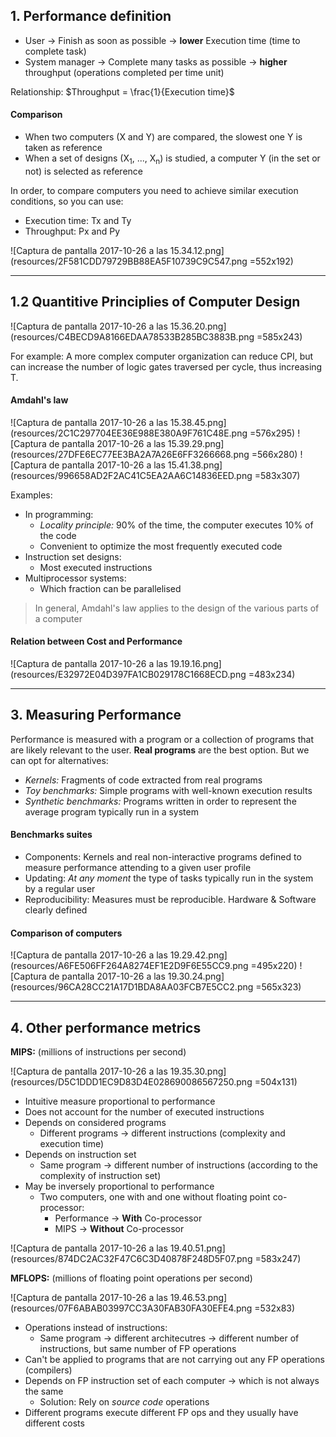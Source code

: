 ## 1. Performance definition

+ User -> Finish as soon as possible -> **lower** Execution time (time to complete task)
+ System manager -> Complete many tasks as possible -> **higher** throughput (operations completed per time unit)

Relationship:  $Throughput = \frac{1}{Execution time}$

#### Comparison

+ When two computers (X and Y) are compared, the slowest one Y is taken as reference
+ When a set of designs (X<sub>1</sub>, ..., X<sub>n</sub>) is studied, a computer Y (in the set or not) is selected as reference

In order, to compare computers you need to achieve similar execution conditions, so you can use:
+ Execution time: Tx and Ty
+ Throughput: Px and Py

![Captura de pantalla 2017-10-26 a las 15.34.12.png](resources/2F581CDD79729BB88EA5F10739C9C547.png =552x192)

---
## 1.2 Quantitive Principlies of Computer Design

![Captura de pantalla 2017-10-26 a las 15.36.20.png](resources/C4BECD9A8166EDAA78533B285BC3883B.png =585x243)

For example: A more complex computer organization can reduce CPI, but can increase the number of logic gates traversed per cycle, thus increasing T.

#### Amdahl's law

![Captura de pantalla 2017-10-26 a las 15.38.45.png](resources/2C1C297704EE36E988E380A9F761C48E.png =576x295)
![Captura de pantalla 2017-10-26 a las 15.39.29.png](resources/27DFE6EC77EE3BA2A7A26E6FF3266668.png =566x280)
 ![Captura de pantalla 2017-10-26 a las 15.41.38.png](resources/996658AD2F2AC41C5EA2AA6C14836EED.png =583x307)
 
Examples:
+ In programming:
    + *Locality principle:* 90% of the time, the computer executes 10% of the code
    + Convenient to optimize the most frequently executed code
+ Instruction set designs: 
    + Most executed instructions
+ Multiprocessor systems:
    + Which fraction can be parallelised


> In general, Amdahl's law applies to the design of the various parts of a computer

#### Relation between Cost and Performance

![Captura de pantalla 2017-10-26 a las 19.19.16.png](resources/E32972E04D397FA1CB029178C1668ECD.png =483x234)

---
## 3. Measuring Performance

Performance is measured with a program or a collection of programs that are likely relevant to the user. **Real programs** are the best option. But we can opt for alternatives:
+ *Kernels:* Fragments of code extracted from real programs
+ *Toy benchmarks:* Simple programs with well-known execution results
+ *Synthetic benchmarks:* Programs written in order to represent the average program typically run in a system

#### Benchmarks suites
+ Components: Kernels and real non-interactive programs defined to measure performance attending to a given user profile
+ Updating: *At any moment* the type of tasks typically run in the system by a regular user
+ Reproducibility: Measures must be reproducible. Hardware & Software clearly defined

#### Comparison of computers

![Captura de pantalla 2017-10-26 a las 19.29.42.png](resources/A6FE506FF264A8274EF1E2D9F6E55CC9.png =495x220)
![Captura de pantalla 2017-10-26 a las 19.30.24.png](resources/96CA28CC21A17D1BDA8AA03FCB7E5CC2.png =565x323)

---
## 4. Other performance metrics

**MIPS:** (millions of instructions per second)

![Captura de pantalla 2017-10-26 a las 19.35.30.png](resources/D5C1DDD1EC9D83D4E028690086567250.png =504x131)

+ Intuitive measure proportional to performance
+ Does not account for the number of executed instructions
+ Depends on considered programs
    + Different programs -> different instructions (complexity and execution time) 
+ Depends on instruction set
    + Same program -> different number of instructions (according to the complexity of instruction set)
+ May be inversely proportional to performance
    + Two computers, one with and one without floating point co-processor:
        + Performance -> **With** Co-processor
        + MIPS -> **Without** Co-processor

![Captura de pantalla 2017-10-26 a las 19.40.51.png](resources/874DC2AC32F47C6C3D40878F248D5F07.png =583x247)

**MFLOPS:** (millions of floating point operations per second)

![Captura de pantalla 2017-10-26 a las 19.46.53.png](resources/07F6ABAB03997CC3A30FAB30FA30EFE4.png =532x83)

+ Operations instead of instructions:
    + Same program -> different architecutres -> different number of instructions, but same number of FP operations
+ Can't be applied to programs that are not carrying out any FP operations (compilers)
+ Depends on FP instruction set of each computer -> which is not always the same
    + Solution: Rely on *source code* operations
+ Different programs execute different FP ops and they usually have different costs




























